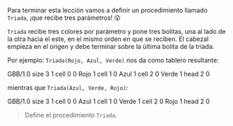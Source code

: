 Para terminar esta lección vamos a definir un procedimiento llamado `Triada`, ¡que recibe tres parámetros! :open_mouth:

`Triada` recibe tres colores por parámetro y pone tres bolitas, una al lado de la otra hacia el este, en el mismo orden en que se reciben. El cabezal empieza en el origen y debe terminar sobre la última bolita de la tríada.

Por ejemplo: `Triada(Rojo, Azul, Verde)` nos da como tablero resultante:

<gs-board> 
  GBB/1.0 
  size 3 1 
  cell 0 0 Rojo 1 
  cell 1 0 Azul 1 
  cell 2 0 Verde 1 
  head 2 0 
</gs-board>

mientras que `Triada(Azul, Verde, Rojo)`:

<gs-board> 
  GBB/1.0 
  size 3 1 
  cell 0 0 Azul 1 
  cell 1 0 Verde 1 
  cell 2 0 Rojo 1 
  head 2 0 
</gs-board>

> Define el procedimiento `Triada`. 